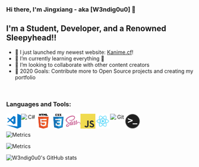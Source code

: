 ### Hi there, I'm Jingxiang - aka [W3ndig0u0] 👋

## I'm a Student, Developer, and a Renowned Sleepyhead!!

- 🔭 I just launched my newest website: [Kanime.cf][kanime]!
- 🌱 I’m currently learning everything 🤣
- 👯 I’m looking to collaborate with other content creators
- 🥅 2020 Goals: Contribute more to Open Source projects and creating my portfolio
</br>

### Languages and Tools:

<p align="center">
<img align="left" alt="Visual Studio Code" width="40px" src="https://raw.githubusercontent.com/github/explore/80688e429a7d4ef2fca1e82350fe8e3517d3494d/topics/visual-studio-code/visual-studio-code.png" />
<img align="left" alt="C#" width="40px" src="https://www.cnjobs.dk/drupal/sites/default/files/2019-01/csharp-01.png" />
<img align="left" alt="HTML5" width="40px" src="https://raw.githubusercontent.com/github/explore/80688e429a7d4ef2fca1e82350fe8e3517d3494d/topics/html/html.png" />
<img align="left" alt="CSS3" width="40px" src="https://raw.githubusercontent.com/github/explore/80688e429a7d4ef2fca1e82350fe8e3517d3494d/topics/css/css.png" />
<img align="left" alt="Sass" width="40px" src="https://raw.githubusercontent.com/github/explore/80688e429a7d4ef2fca1e82350fe8e3517d3494d/topics/sass/sass.png" />
<img align="left" alt="JavaScript" width="40px" src="https://raw.githubusercontent.com/github/explore/80688e429a7d4ef2fca1e82350fe8e3517d3494d/topics/javascript/javascript.png" />
<img align="left" alt="React" width="40px" src="https://raw.githubusercontent.com/github/explore/80688e429a7d4ef2fca1e82350fe8e3517d3494d/topics/react/react.png" />
<img align="left" alt="Git" width="40px" src="https://git-scm.com/images/logos/downloads/Git-Icon-1788C.png" />
<img align="left" alt="Terminal" width="40px" src="https://raw.githubusercontent.com/github/explore/80688e429a7d4ef2fca1e82350fe8e3517d3494d/topics/terminal/terminal.png" />
  
</br>
</br>


![Metrics](https://metrics.lecoq.io/W3ndig0u0)

![Metrics](https://github.com/W3ndig0u0/W3ndig0u0/blob/main/github-metrics.svg)

![W3ndig0u0's GitHub stats](https://github-readme-stats.vercel.app/api?username=W3ndig0u0&show_icons=true&theme=dracula&align="center)

[kanime]: http://kanime.cf
[twitter]: https://twitter.com/w3ndigo3
[youtube]: https://www.youtube.com/channel/UCh_OgQgJr_jvZvEJhJ3s9Tg
[linkedin]: https://www.linkedin.com/in/jingxiang-xu-882324214/
